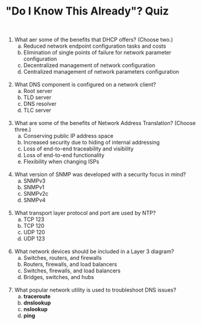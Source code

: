 #   "Do I Know This Already"? Quiz

&nbsp;

<ol>
    <li>What aer some of the benefits that DHCP offers?  (Choose two.)
        <ol type="a">
            <li>Reduced network endpoint configuration tasks and costs
            <li>Elimination of single points of failure for network parameter configuration
            <li>Decentralized management of network configuration
            <li>Centralized management of network parameters configuration
        </ol>
    <br />
    <li>What DNS component is configured on a network client?
        <ol type="a">
            <li>Root server
            <li>TLD server
            <li>DNS resolver
            <li>TLC server
        </ol>
    <br />
    <li>What are some of the benefits of Network Address Translation?  (Choose three.)
        <ol type="a">
            <li>Conserving public IP address space
            <li>Increased security due to hiding of internal addressing
            <li>Loss of end-to-end traceability and visibility
            <li>Loss of end-to-end functionality
            <li>Flexibility when changing ISPs
        </ol>
    <br />
    <li>What version of SNMP was developed with a security focus in mind?
        <ol type="a">
            <li>SNMPv3
            <li>SNMPv1
            <li>SNMPv2c
            <li>SNMPv4
        </ol>
    <br />
    <li>What transport layer protocol and port are used by NTP?
        <ol type="a">
            <li>TCP 123
            <li>TCP 120
            <li>UDP 120
            <li>UDP 123
        </ol>
    <br />
    <li>What network devices should be included in a Layer 3 diagram?
        <ol type="a">
            <li>Switches, routers, and firewalls
            <li>Routers, firewalls, and load balancers
            <li>Switches, firewalls, and load balancers
            <li>Bridges, switches, and hubs
        </ol>
    <br />
    <li>What popular network utility is used to troubleshoot DNS issues?
        <ol type="a">
            <li><b>traceroute</b>
            <li><b>dnslookup</b>
            <li><b>nslookup</b>
            <li><b>ping</b>
        </ol>
</ol>